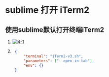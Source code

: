 # sublime 打开 iTerm2

## 使用sublime默认打开终端iTerm2

1. [![4-1](https://s3.ax1x.com/2021/02/22/y71VBD.png)](https://imgchr.com/i/y71VBD)
2. ```json
	{
        "terminal": "iTerm2-v3.sh",
        "parameters": ["--open-in-tab"],
        "env": {}
    }
	```
<comment/>